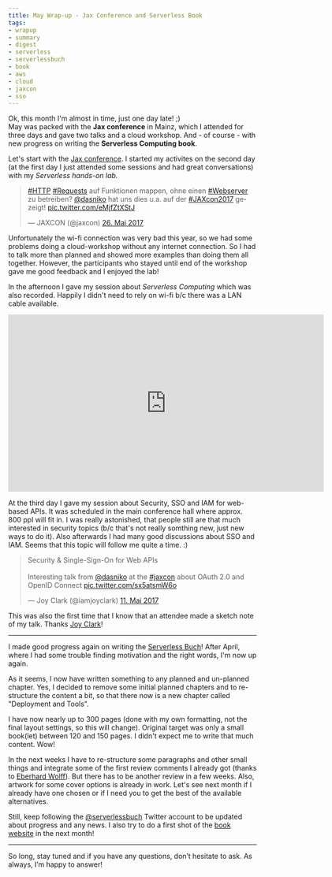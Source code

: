 ```yaml
---
title: May Wrap-up - Jax Conference and Serverless Book
tags:
- wrapup
- summary
- digest
- serverless
- serverlessbuch
- book
- aws
- cloud
- jaxcon
- sso
---
```


Ok, this month I'm almost in time, just one day late! ;)  
May was packed with the **Jax conference** in Mainz, which I attended for three days and gave two talks and a cloud workshop.
And - of course - with new progress on writing the **Serverless Computing book**.

Let's start with the [Jax conference](https://jax.de).
I started my activites on the second day (at the first day I just attended some sessions and had great conversations) with my _Serverless hands-on lab._

<blockquote class="twitter-tweet" data-lang="de"><p lang="de" dir="ltr"><a href="https://twitter.com/hashtag/HTTP?src=hash">#HTTP</a> <a href="https://twitter.com/hashtag/Requests?src=hash">#Requests</a> auf Funktionen mappen, ohne einen <a href="https://twitter.com/hashtag/Webserver?src=hash">#Webserver</a> zu betreiben? <a href="https://twitter.com/dasniko">@dasniko</a> hat uns dies u.a. auf der <a href="https://twitter.com/hashtag/JAXcon2017?src=hash">#JAXcon2017</a> gezeigt! <a href="https://t.co/eMjfZtXStJ">pic.twitter.com/eMjfZtXStJ</a></p>&mdash; JAXCON (@jaxcon) <a href="https://twitter.com/jaxcon/status/868036607206666240">26. Mai 2017</a></blockquote>
<script async src="//platform.twitter.com/widgets.js" charset="utf-8"></script>

Unfortunately the wi-fi connection was very bad this year, so we had some problems doing a cloud-workshop without any internet connection.
So I had to talk more than planned and showed more examples than doing them all together.
However, the participants who stayed until end of the workshop gave me good feedback and I enjoyed the lab!

In the afternoon I gave my session about _Serverless Computing_ which was also recorded.
Happily I didn't need to rely on wi-fi b/c there was a LAN cable available.

<iframe src="https://player.vimeo.com/video/217622142" width="640" height="360" frameborder="0" allowfullscreen></iframe>

At the third day I gave my session about Security, SSO and IAM for web-based APIs.
It was scheduled in the main conference hall where approx. 800 ppl will fit in.
I was really astonished, that people still are that much interested in security topics (b/c that's not really somthing new, just new ways to do it).
Also afterwards I had many good discussions about SSO and IAM.
Seems that this topic will follow me quite a time. :)

<blockquote class="twitter-tweet" data-lang="de"><p lang="en" dir="ltr">Security &amp; Single-Sign-On for Web APIs <br><br>Interesting talk from <a href="https://twitter.com/dasniko">@dasniko</a> at the <a href="https://twitter.com/hashtag/jaxcon?src=hash">#jaxcon</a> about OAuth 2.0 and OpenID Connect <a href="https://t.co/sx5atsmW6o">pic.twitter.com/sx5atsmW6o</a></p>&mdash; Joy Clark (@iamjoyclark) <a href="https://twitter.com/iamjoyclark/status/862606269454176257">11. Mai 2017</a></blockquote>
<script async src="//platform.twitter.com/widgets.js" charset="utf-8"></script>

This was also the first time that I know that an attendee made a sketch note of my talk.
Thanks [Joy Clark](https://twitter.com/iamjoyclark)!

---

I made good progress again on writing the [Serverless Buch](http://serverlessbuch.de)!
After April, where I had some trouble finding motivation and the right words, I'm now up again.

As it seems, I now have written something to any planned and un-planned chapter.
Yes, I decided to remove some initial planned chapters and to re-structure the content a bit, so that there now is a new chapter called "Deployment and Tools".

I have now nearly up to 300 pages (done with my own formatting, not the final layout settings, so this will change).
Original target was only a small book(let) between 120 and 150 pages.
I didn't expect me to write that much content. Wow!

In the next weeks I have to re-structure some paragraphs and other small things and integrate some of the first review comments I already got (thanks to [Eberhard Wolff](https://twitter.com/ewolff)).
But there has to be another review in a few weeks.
Also, artwork for some cover options is already in work. Let's see next month if I already have one chosen or if I need you to get the best of the available alternatives.

Still, keep following the [@serverlessbuch](https://twitter.com/serverlessbuch) Twitter account to be updated about progress and any news.
I also try to do a first shot of the [book website](http://serverlessbuch.de) in the next month!

---

So long, stay tuned and if you have any questions, don’t hesitate to ask. As always, I’m happy to answer!
